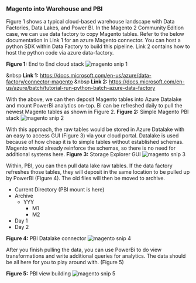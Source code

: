 
### Magento into Warehouse and PBI

Figure 1 shows a typical cloud-based warehouse landscape with Data Factories, Data Lakes, and Power BI. In the Magento 2 Community Edition case, we can use data factory to copy Magento tables. Refer to the below documentation in Link 1 for an azure Magento connector. You can host a python SDK within Data Factory to build this pipeline. Link 2 contains how to host the python code via azure data-factory.

**Figure 1:** End to End cloud stack
![magento snip 1](https://user-images.githubusercontent.com/84352976/124342566-95760e80-db79-11eb-9c40-a09131a14acc.PNG)

&nbsp **Link 1:** https://docs.microsoft.com/en-us/azure/data-factory/connector-magento
&nbsp **Link 2:** https://docs.microsoft.com/en-us/azure/batch/tutorial-run-python-batch-azure-data-factory

With the above, we can then deposit Magento tables into Azure Datalake and mount PowerBi analytics on-top. Bi can be refreshed daily to pull the newest Magento tables as shown in Figure 2. 
**Figure 2:** Simple Magento PBI stack
![magento snip 2](https://user-images.githubusercontent.com/84352976/124342571-9c048600-db79-11eb-8b88-3e96af414646.PNG)

With this approach, the raw tables would be stored in Azure Datalake with an easy to access GUI (Figure 3) via your cloud portal. Datalake is used because of how cheap it is to simple tables without established schemas. Magento would already reinforce the schemas, so there is no need for additional systems here. 
**Figure 3:** Storage Explorer GUI
![magento snip 3](https://user-images.githubusercontent.com/84352976/124342579-a7f04800-db79-11eb-84a8-491053f00aa8.PNG)


Within, PBI, you can then pull data lake raw tables. If the data factory refreshes those tables, they will deposit in the same location to be pulled up by PowerBI (Figure 4). The old files will then be moved to archive.
*	Current Directory (PBI mount is here)
*	Archive
    * YYY
      *	M1
      *	M2
  *	Day 1
  *	Day 2

**Figure 4:** PBI Datalake connector
![magento snip 4](https://user-images.githubusercontent.com/84352976/124342583-acb4fc00-db79-11eb-8a88-26db92900dfd.PNG)


After you finish pulling the data, you can use PowerBi to do view transformations and write additional queries for analytics. The data should be all here for you to play around with. (Figure 5)

**Figure 5:** PBI view building
![magento snip 5](https://user-images.githubusercontent.com/84352976/124342586-af175600-db79-11eb-858d-7e3ab6d76b93.PNG)
